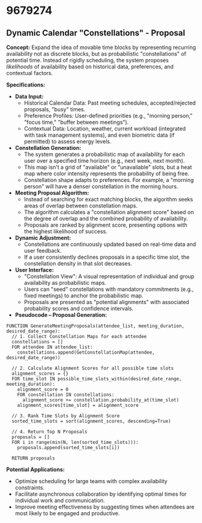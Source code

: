 # 9679274

## Dynamic Calendar "Constellations" - Proposal

**Concept:** Expand the idea of movable time blocks by representing recurring availability not as discrete blocks, but as probabilistic "constellations" of potential time. Instead of rigidly scheduling, the system proposes *likelihoods* of availability based on historical data, preferences, and contextual factors.

**Specifications:**

*   **Data Input:**
    *   Historical Calendar Data: Past meeting schedules, accepted/rejected proposals, "busy" times.
    *   Preference Profiles: User-defined priorities (e.g., "morning person," "focus time," "buffer between meetings").
    *   Contextual Data: Location, weather, current workload (integrated with task management systems), and even biometric data (if permitted) to assess energy levels.
*   **Constellation Generation:**
    *   The system generates a probabilistic map of availability for each user over a specified time horizon (e.g., next week, next month).
    *   This map isn't a grid of "available" or "unavailable" slots, but a heat map where color intensity represents the probability of being free.
    *   Constellation shape adapts to preferences. For example, a "morning person" will have a denser constellation in the morning hours.
*   **Meeting Proposal Algorithm:**
    *   Instead of searching for exact matching blocks, the algorithm seeks areas of overlap between constellation maps.
    *   The algorithm calculates a "constellation alignment score" based on the degree of overlap and the combined probability of availability.
    *   Proposals are ranked by alignment score, presenting options with the highest likelihood of success.
*   **Dynamic Adjustment:**
    *   Constellations are continuously updated based on real-time data and user feedback.
    *   If a user consistently declines proposals in a specific time slot, the constellation density in that slot decreases.
*   **User Interface:**
    *   "Constellation View": A visual representation of individual and group availability as probabilistic maps.
    *   Users can "seed" constellations with mandatory commitments (e.g., fixed meetings) to anchor the probabilistic map.
    *   Proposals are presented as "potential alignments" with associated probability scores and confidence intervals.
*   **Pseudocode – Proposal Generation:**

```
FUNCTION GenerateMeetingProposals(attendee_list, meeting_duration, desired_date_range):
  // 1. Collect Constellation Maps for each attendee
  constellations = []
  FOR attendee IN attendee_list:
    constellations.append(GetConstellationMap(attendee, desired_date_range))

  // 2. Calculate Alignment Scores for all possible time slots
  alignment_scores = {}
  FOR time_slot IN possible_time_slots_within(desired_date_range, meeting_duration):
    alignment_score = 0
    FOR constellation IN constellations:
      alignment_score += constellation.probability_at(time_slot)
    alignment_scores[time_slot] = alignment_score

  // 3. Rank Time Slots by Alignment Score
  sorted_time_slots = sort(alignment_scores, descending=True)

  // 4. Return Top N Proposals
  proposals = []
  FOR i in range(min(N, len(sorted_time_slots))):
    proposals.append(sorted_time_slots[i])

  RETURN proposals
```

**Potential Applications:**

*   Optimize scheduling for large teams with complex availability constraints.
*   Facilitate asynchronous collaboration by identifying optimal times for individual work and communication.
*   Improve meeting effectiveness by suggesting times when attendees are most likely to be engaged and productive.